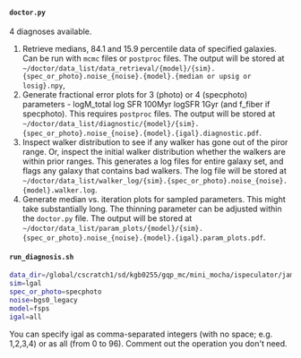 #### `doctor.py`

4 diagnoses available.

1. Retrieve medians, 84.1 and 15.9 percentile data of specified galaxies. Can be run with `mcmc` files or `postproc` files. The output will be stored at `~/doctor/data_list/data_retrieval/{model}/{sim}.{spec_or_photo}.noise_{noise}.{model}.{median or upsig or losig}.npy`,
2. Generate fractional error plots for 3 (photo) or 4 (specphoto) parameters - logM_total log SFR 100Myr logSFR 1Gyr (and f_fiber if specphoto). This requires `postproc` files. The output will be stored at `~/doctor/data_list/diagnostic/{model}/{sim}.{spec_or_photo}.noise_{noise}.{model}.{igal}.diagnostic.pdf`.
3. Inspect walker distribution to see if any walker has gone out of the piror range. Or, inspect the initial walker distribution whether the walkers are within prior ranges. This generates a log files for entire galaxy set, and flags any galaxy that contains bad walkers. The log file will be stored at `~/doctor/data_list/walker_log/{sim}.{spec_or_photo}.noise_{noise}.{model}.walker.log`.
4. Generate median vs. iteration plots for sampled parameters. This might take substantially long. The thinning parameter can be adjusted within the `doctor.py` file. The output will be stored at `~/doctor/data_list/param_plots/{model}/{sim}.{spec_or_photo}.noise_{noise}.{model}.{igal}.param_plots.pdf`.

#### `run_diagnosis.sh`

```bash
data_dir=/global/cscratch1/sd/kgb0255/gqp_mc/mini_mocha/ispeculator/james/fsps/
sim=lgal
spec_or_photo=specphoto
noise=bgs0_legacy
model=fsps
igal=all
```

You can specify igal as comma-separated integers (with no space; e.g. 1,2,3,4) or as all (from 0 to 96). Comment out the operation you don't need. 
